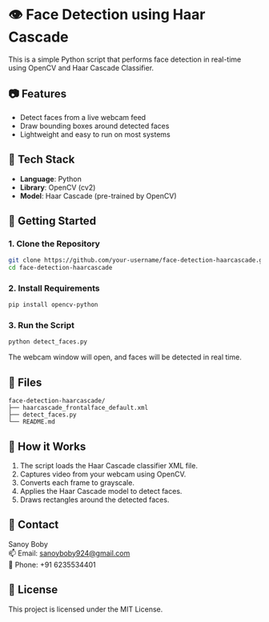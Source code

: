 
# 👁️ Face Detection using Haar Cascade

This is a simple Python script that performs face detection in real-time using OpenCV and Haar Cascade Classifier.

## 📷 Features

- Detect faces from a live webcam feed
- Draw bounding boxes around detected faces
- Lightweight and easy to run on most systems

## 🧠 Tech Stack

- **Language**: Python
- **Library**: OpenCV (cv2)
- **Model**: Haar Cascade (pre-trained by OpenCV)

## 🚀 Getting Started

### 1. Clone the Repository

```bash
git clone https://github.com/your-username/face-detection-haarcascade.git
cd face-detection-haarcascade
```

### 2. Install Requirements

```bash
pip install opencv-python
```

### 3. Run the Script

```bash
python detect_faces.py
```

The webcam window will open, and faces will be detected in real time.

## 📁 Files

```
face-detection-haarcascade/
├── haarcascade_frontalface_default.xml
├── detect_faces.py
└── README.md
```

## 📝 How it Works

1. The script loads the Haar Cascade classifier XML file.
2. Captures video from your webcam using OpenCV.
3. Converts each frame to grayscale.
4. Applies the Haar Cascade model to detect faces.
5. Draws rectangles around the detected faces.

## 📧 Contact

Sanoy Boby  
📫 Email: sanoyboby924@gmail.com  
📱 Phone: +91 6235534401

## 📄 License

This project is licensed under the MIT License.
